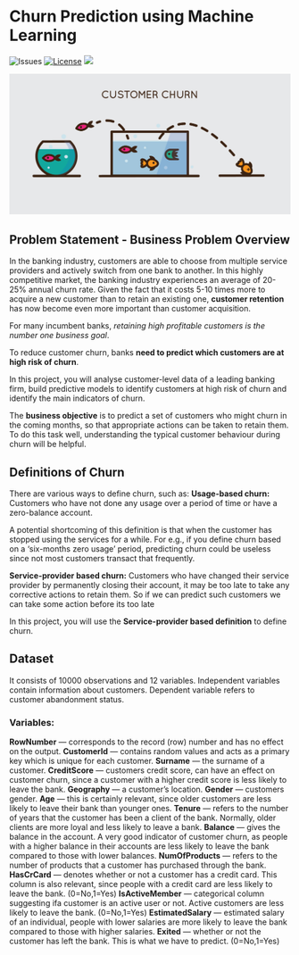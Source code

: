 # Churn Prediction using Machine Learning

![Issues](https://img.shields.io/github/issues/shlok-sethia/Churn-Prophecy)
[![License](https://img.shields.io/github/license/shlok-sethia/Churn-Prophecy)](https://github.com/shlok-sethia/Churn-Prophecy/blob/master/LICENSE)
![](https://img.shields.io/github/repo-size/shlok-sethia/Churn-Prophecy.svg?label=Repo%20size&style=flat-square)&nbsp;


![Test Image 1](assets/Churn.png)

Problem Statement - Business Problem Overview
----------------------------
In the banking industry, customers are able to choose from multiple service providers and actively switch from one bank to another. In this highly competitive market, the banking industry experiences an average of 20-25% annual churn rate. Given the fact that it costs 5-10 times more to acquire a new customer than to retain an existing one, **customer retention** has now become even more important than customer acquisition.
 
For many incumbent banks, *retaining high profitable customers is the number one business goal*.
 
To reduce customer churn, banks **need to predict which customers are at high risk of churn**.
 
In this project, you will analyse customer-level data of a leading banking firm, build predictive models to identify customers at high risk of churn and identify the main indicators of churn.

The **business objective** is to predict a set of customers who might churn in the coming months, so that appropriate actions can be taken to retain them. To do this task well, understanding the typical customer behaviour during churn will be helpful.
 
Definitions of Churn
----------------------------
There are various ways to define churn, such as:
**Usage-based churn:** Customers who have not done any usage over a period of time or have a zero-balance account.
 
A potential shortcoming of this definition is that when the customer has stopped using the services for a while. For e.g., if you define churn based on a ‘six-months zero usage’ period, predicting churn could be useless since not most customers transact that frequently.

**Service-provider based churn:** Customers who have changed their service provider by permanently closing their account, it may be too late to take any corrective actions to retain them. So if we can predict such customers we can take some action before its too late
 
In this project, you will use the **Service-provider based definition** to define churn.

Dataset
----------------------------
It consists of 10000 observations and 12 variables. Independent variables contain information about customers. Dependent variable refers to customer abandonment status.
### Variables:
**RowNumber** — corresponds to the record (row) number and has no effect on the output.
**CustomerId** — contains random values and acts as a primary key which is unique for each customer. 
**Surname** — the surname of a customer.
**CreditScore** — customers credit score, can have an effect on customer churn, since a customer with a higher credit score is less likely to leave the bank.
**Geography** — a customer’s location.
**Gender** — customers gender.
**Age** — this is certainly relevant, since older customers are less likely to leave their bank than younger ones.
**Tenure** — refers to the number of years that the customer has been a client of the bank. Normally, older clients are more loyal and less likely to leave a bank.
**Balance** — gives the balance in the account. A very good indicator of customer churn, as people with a higher balance in their accounts are less likely to leave the bank compared to those with lower balances.
**NumOfProducts** — refers to the number of products that a customer has purchased through the bank.
**HasCrCard** — denotes whether or not a customer has a credit card. This column is also relevant, since people with a credit card are less likely to leave the bank. (0=No,1=Yes)
**IsActiveMember** — categorical column suggesting ifa customer is an active user or not. Active customers are less likely to leave the bank. (0=No,1=Yes)
**EstimatedSalary** — estimated salary of an individual, people with lower salaries are more likely to leave the bank compared to those with higher salaries.
**Exited** — whether or not the customer has left the bank. This is what we have to predict. (0=No,1=Yes)
